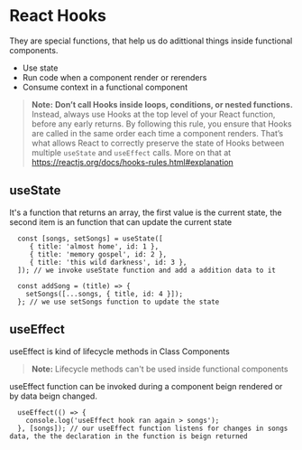 # React Hooks

They are special functions, that help us do adittional things inside functional components.

 - Use state
 - Run code when a component render or rerenders
 - Consume context in a functional component
> **Note:** **Don’t call Hooks inside loops, conditions, or nested functions.** Instead, always use Hooks at the top level of your React function, before any early returns. By following this rule, you ensure that Hooks are called in the same order each time a component renders. That’s what allows React to correctly preserve the state of Hooks between multiple `useState` and `useEffect` calls. More on that at https://reactjs.org/docs/hooks-rules.html#explanation


## useState
It's a function that returns an array, the first value is the current state, the second item is an function that can update the current state

      const [songs, setSongs] = useState([
         { title: 'almost home', id: 1 },
         { title: 'memory gospel', id: 2 },
         { title: 'this wild darkness', id: 3 },
      ]); // we invoke useState function and add a addition data to it

      const addSong = (title) => {
        setSongs([...songs, { title, id: 4 }]);
      }; // we use setSongs function to update the state

## useEffect
useEffect is kind of lifecycle methods in Class Components
> **Note:** Lifecycle methods can't be used inside functional components

useEffect function can be invoked during a component beign rendered or by data beign changed.

      useEffect(() => {
        console.log('useEffect hook ran again > songs');
      }, [songs]); // our useEffect function listens for changes in songs data, the the declaration in the function is beign returned
